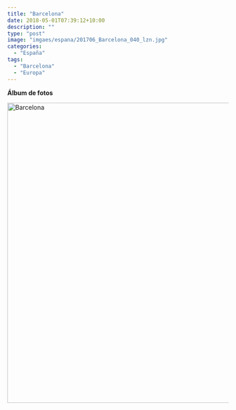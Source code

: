 ```yaml
---
title: "Barcelona"
date: 2018-05-01T07:39:12+10:00
description: ""
type: "post"
image: "imgaes/espana/201706_Barcelona_040_lzn.jpg"
categories: 
  - "España"
tags:
  - "Barcelona"
  - "Europa"
---
```



**Álbum de fotos**

<a data-flickr-embed="true" data-header="true" data-footer="true"  href="https://www.flickr.com/photos/144447981@N03/albums/72157699366932090" title="Barcelona"><img src="https://farm8.staticflickr.com/7919/32704724248_134c48fe83_o.jpg" width="1024" height="683" alt="Barcelona"></a><script async src="//embedr.flickr.com/assets/client-code.js" charset="utf-8"></script>